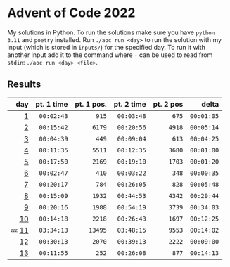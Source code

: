 # Advent of Code 2022

My solutions in Python. To run the solutions make sure you have `python 3.11` and `poetry` installed. Run `./aoc run <day>` to run the solution with my input (which is stored in `inputs/`) for the specified day. To run it with another input add it to the command where `-` can be used to read from `stdin`: `./aoc run <day> <file>`.

## Results

|                     day | pt. 1 time | pt. 1 pos. | pt. 2 time | pt. 2 pos |      delta |
| ----------------------: | ---------: | ---------: | ---------: | --------: | ---------: |
|     [1](aoc_2022/day01) | `00:02:43` |      `915` | `00:03:48` |     `675` | `00:01:05` |
|     [2](aoc_2022/day02) | `00:15:42` |     `6179` | `00:20:56` |    `4918` | `00:05:14` |
|     [3](aoc_2022/day03) | `00:04:39` |      `449` | `00:09:04` |     `613` | `00:04:25` |
|     [4](aoc_2022/day04) | `00:11:35` |     `5511` | `00:12:35` |    `3680` | `00:01:00` |
|     [5](aoc_2022/day05) | `00:17:50` |     `2169` | `00:19:10` |    `1703` | `00:01:20` |
|     [6](aoc_2022/day06) | `00:02:47` |      `410` | `00:03:22` |     `348` | `00:00:35` |
|     [7](aoc_2022/day07) | `00:20:17` |      `784` | `00:26:05` |     `828` | `00:05:48` |
|     [8](aoc_2022/day08) | `00:15:09` |     `1932` | `00:44:53` |    `4342` | `00:29:44` |
|     [9](aoc_2022/day09) | `00:20:16` |     `1988` | `00:54:19` |    `3739` | `00:34:03` |
|    [10](aoc_2022/day10) | `00:14:18` |     `2218` | `00:26:43` |    `1697` | `00:12:25` |
| 💤 [11](aoc_2022/day11) | `03:34:13` |    `13495` | `03:48:15` |    `9553` | `00:14:02` |
|    [12](aoc_2022/day12) | `00:30:13` |     `2070` | `00:39:13` |    `2222` | `00:09:00` |
|    [13](aoc_2022/day13) | `00:11:55` |      `252` | `00:26:08` |     `877` | `00:14:13` |
